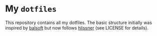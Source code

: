 # My `dotfiles`

This repository contains all my dotfiles. The basic structure initially was inspired by
[balsoft](https://github.com/balsoft/nixos-config) but now follows [hlissner](https://github.com/hlissner/dotfiles) (see LICENSE for details).
